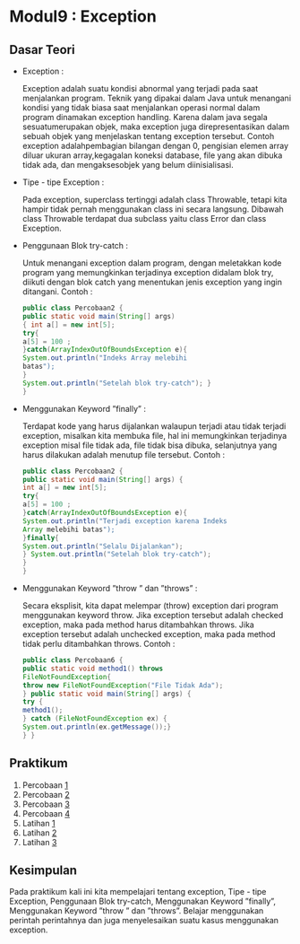# Modul9 : Exception

## Dasar Teori
* Exception :

  Exception adalah suatu kondisi abnormal yang terjadi pada saat menjalankan program. Teknik yang dipakai dalam Java untuk menangani kondisi yang tidak biasa saat menjalankan   operasi normal dalam program dinamakan exception handling. Karena dalam java segala sesuatumerupakan objek, maka exception juga direpresentasikan dalam sebuah objek yang     menjelaskan tentang exception tersebut. Contoh exception adalahpembagian bilangan dengan 0, pengisian elemen array diluar ukuran array,kegagalan koneksi database, file yang   akan dibuka tidak ada, dan mengaksesobjek yang belum diinisialisasi.
* Tipe - tipe Exception :

  Pada exception, superclass tertinggi adalah class Throwable, tetapi kita hampir tidak pernah menggunakan class ini secara langsung. Dibawah class Throwable terdapat dua       subclass yaitu class Error dan class Exception.

* Penggunaan Blok try-catch :

  Untuk menangani exception dalam program, dengan meletakkan kode program yang memungkinkan terjadinya exception didalam blok try, diikuti dengan blok catch yang menentukan     jenis exception yang ingin ditangani. Contoh :
  ```java
  public class Percobaan2 {
  public static void main(String[] args)
  { int a[] = new int[5];
  try{
  a[5] = 100 ;
  }catch(ArrayIndexOutOfBoundsException e){ 
  System.out.println("Indeks Array melebihi
  batas");
  }
  System.out.println("Setelah blok try-catch"); }
  }

  ```
* Menggunakan Keyword ”finally” :

  Terdapat kode yang harus dijalankan walaupun terjadi atau tidak terjadi exception, misalkan kita membuka file, hal ini memungkinkan terjadinya exception misal file tidak     ada, file tidak bisa dibuka, selanjutnya yang harus dilakukan adalah menutup file tersebut. Contoh :
  ```java
  public class Percobaan2 {
  public static void main(String[] args) {
  int a[] = new int[5];
  try{
  a[5] = 100 ;
  }catch(ArrayIndexOutOfBoundsException e){ 
  System.out.println("Terjadi exception karena Indeks 
  Array melebihi batas");
  }finally{
  System.out.println("Selalu Dijalankan");
  } System.out.println("Setelah blok try-catch");
  }
  }
  ```

* Menggunakan Keyword ”throw ” dan ”throws” :

  Secara eksplisit, kita dapat melempar (throw) exception dari program menggunakan keyword throw. Jika exception tersebut adalah checked exception, maka pada method harus       ditambahkan throws. Jika exception tersebut adalah unchecked exception, maka pada method tidak perlu ditambahkan throws. Contoh :
  ```java
  public class Percobaan6 {
  public static void method1() throws 
  FileNotFoundException{
  throw new FileNotFoundException("File Tidak Ada");
  } public static void main(String[] args) {
  try {
  method1();
  } catch (FileNotFoundException ex) { 
  System.out.println(ex.getMessage());}
  } }
  ```

## Praktikum
1. Percobaan  [1](https://github.com/Ahmadafif007/20104008_Ahmad-Afif-Wildan_Pemrograman2/blob/modul9/src/main/java/com/afif/pbo/modul9/Percobaan.java)
2. Percobaan  [2](https://github.com/Ahmadafif007/20104008_Ahmad-Afif-Wildan_Pemrograman2/blob/modul9/src/main/java/com/afif/pbo/modul9/Percobaan2.java)
3. Percobaan  [3](https://github.com/Ahmadafif007/20104008_Ahmad-Afif-Wildan_Pemrograman2/blob/modul9/src/main/java/com/afif/pbo/modul9/Percobaan3.java)
4. Percobaan  [4](https://github.com/Ahmadafif007/20104008_Ahmad-Afif-Wildan_Pemrograman2/blob/modul9/src/main/java/com/afif/pbo/modul9/Percobaan4.java)
5. Latihan  [1](https://github.com/Ahmadafif007/20104008_Ahmad-Afif-Wildan_Pemrograman2/blob/modul9/src/main/java/com/afif/pbo/modul9/Latihan1.java)
6. Latihan  [2](https://github.com/Ahmadafif007/20104008_Ahmad-Afif-Wildan_Pemrograman2/blob/modul9/src/main/java/com/afif/pbo/modul9/Latihan2.java)
7. Latihan  [3](https://github.com/Ahmadafif007/20104008_Ahmad-Afif-Wildan_Pemrograman2/blob/modul9/src/main/java/com/afif/pbo/modul9/Latihan3.java)


## Kesimpulan
Pada praktikum kali ini kita mempelajari tentang exception, Tipe - tipe Exception, Penggunaan Blok try-catch, Menggunakan Keyword ”finally”, Menggunakan Keyword ”throw ” dan ”throws”. Belajar menggunakan perintah perintahnya dan juga menyelesaikan suatu kasus menggunakan exception. 

